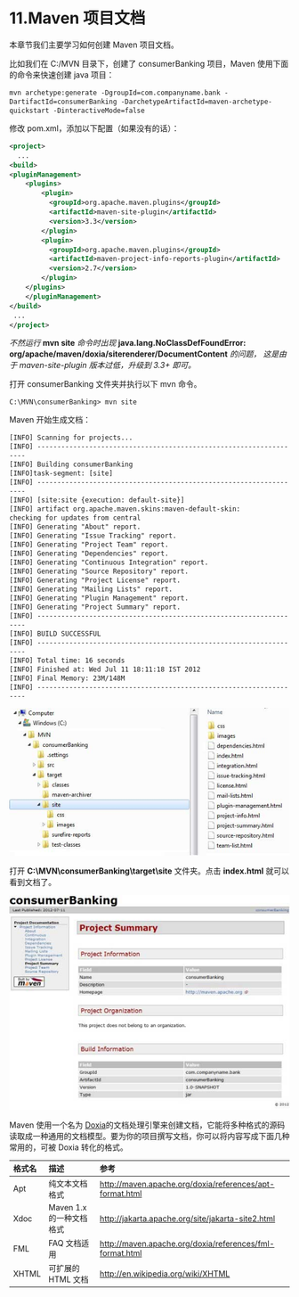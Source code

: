 # 11.Maven 项目文档

本章节我们主要学习如何创建 Maven 项目文档。

比如我们在 C:/MVN 目录下，创建了 consumerBanking 项目，Maven 使用下面的命令来快速创建 java 项目：

```
mvn archetype:generate -DgroupId=com.companyname.bank -DartifactId=consumerBanking -DarchetypeArtifactId=maven-archetype-quickstart -DinteractiveMode=false
```

修改 pom.xml，添加以下配置（如果没有的话）：

```xml
<project>
  ...
<build>
<pluginManagement>
    <plugins>
        <plugin>
          <groupId>org.apache.maven.plugins</groupId>
          <artifactId>maven-site-plugin</artifactId>
          <version>3.3</version>
        </plugin>
        <plugin>
          <groupId>org.apache.maven.plugins</groupId>
          <artifactId>maven-project-info-reports-plugin</artifactId>
          <version>2.7</version>
        </plugin>
    </plugins>
    </pluginManagement>
</build>
 ...
</project>
```

*不然运行* **mvn site** *命令时出现* **java.lang.NoClassDefFoundError: org/apache/maven/doxia/siterenderer/DocumentContent** *的问题， 这是由于 maven-site-plugin 版本过低，升级到 3.3+ 即可。*

打开 consumerBanking 文件夹并执行以下 mvn 命令。

```
C:\MVN\consumerBanking> mvn site
```

Maven 开始生成文档：

```
[INFO] Scanning for projects...
[INFO] -------------------------------------------------------------------
[INFO] Building consumerBanking
[INFO]task-segment: [site]
[INFO] -------------------------------------------------------------------
[INFO] [site:site {execution: default-site}]
[INFO] artifact org.apache.maven.skins:maven-default-skin: 
checking for updates from central
[INFO] Generating "About" report.
[INFO] Generating "Issue Tracking" report.
[INFO] Generating "Project Team" report.
[INFO] Generating "Dependencies" report.
[INFO] Generating "Continuous Integration" report.
[INFO] Generating "Source Repository" report.
[INFO] Generating "Project License" report.
[INFO] Generating "Mailing Lists" report.
[INFO] Generating "Plugin Management" report.
[INFO] Generating "Project Summary" report.
[INFO] -------------------------------------------------------------------
[INFO] BUILD SUCCESSFUL
[INFO] -------------------------------------------------------------------
[INFO] Total time: 16 seconds
[INFO] Finished at: Wed Jul 11 18:11:18 IST 2012
[INFO] Final Memory: 23M/148M
[INFO] -------------------------------------------------------------------
```

<img src="\Maven\img\ma11_1.png">

打开 **C:\MVN\consumerBanking\target\site** 文件夹。点击 **index.html** 就可以看到文档了。

<img src="\Maven\img\ma11_2.png">

Maven 使用一个名为 [Doxia](http://maven.apache.org/doxia/index.html)的文档处理引擎来创建文档，它能将多种格式的源码读取成一种通用的文档模型。要为你的项目撰写文档，你可以将内容写成下面几种常用的，可被 Doxia 转化的格式。

| 格式名 | 描述                     | 参考                                                     |
| :----- | :----------------------- | :------------------------------------------------------- |
| Apt    | 纯文本文档格式           | http://maven.apache.org/doxia/references/apt-format.html |
| Xdoc   | Maven 1.x 的一种文档格式 | http://jakarta.apache.org/site/jakarta-site2.html        |
| FML    | FAQ 文档适用             | http://maven.apache.org/doxia/references/fml-format.html |
| XHTML  | 可扩展的 HTML 文档       | http://en.wikipedia.org/wiki/XHTML                       |